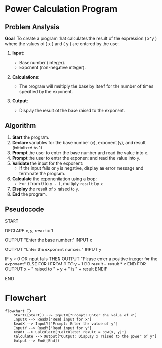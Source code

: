 # Power Calculation Program

## Problem Analysis
**Goal**: To create a program that calculates the result of the expression \( x^y \) where the values of \( x \) and \( y \) are entered by the user.


1. **Input**:
   - Base number (integer).
   - Exponent (non-negative integer).

2. **Calculations**:
   - The program will multiply the base by itself for the number of times specified by the exponent.

3. **Output**:
   - Display the result of the base raised to the exponent.

## Algorithm
1. **Start** the program.
2. **Declare** variables for the base number (`x`), exponent (`y`), and result (initialized to 1).
3. **Prompt** the user to enter the base number and read the value into `x`.
4. **Prompt** the user to enter the exponent and read the value into `y`.
5. **Validate** the input for the exponent:
   - If the input fails or `y` is negative, display an error message and terminate the program.
6. **Calculate** the exponentiation using a loop:
   - For `i` from 0 to `y - 1`, multiply `result` by `x`.
7. **Display** the result of `x` raised to `y`.
8. **End** the program.
## Pseudocode
START

DECLARE x, y, result = 1

OUTPUT "Enter the base number:"
INPUT x

OUTPUT "Enter the exponent number:"
INPUT y

IF y < 0 OR input fails THEN
OUTPUT "Please enter a positive integer for the exponent"
ELSE
FOR i FROM 0 TO y - 1 DO
result = result * x
END FOR
OUTPUT x + " raised to " + y + " is " + result
ENDIF

END

# Flowchart
```mermaid
flowchart TD
    Start([Start]) --> InputX["Prompt: Enter the value of x"]
    InputX --> ReadX["Read input for x"]
    ReadX --> InputY["Prompt: Enter the value of y"]
    InputY --> ReadY["Read input for y"]
    ReadY --> Calculate["Calculate: result = pow(x, y)"]
    Calculate --> Output["Output: Display x raised to the power of y"]
    Output --> End([End])
